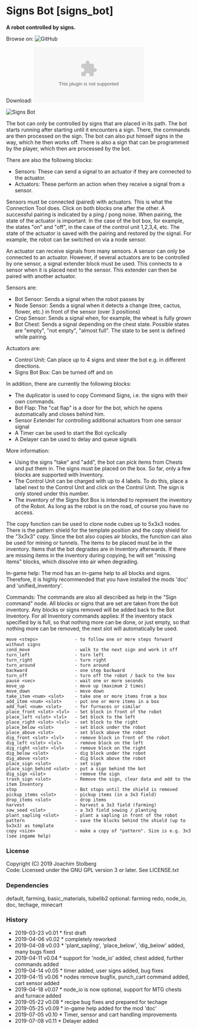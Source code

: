 Signs Bot [signs_bot]
=====================

**A robot controlled by signs.**

Browse on: ![GitHub](https://github.com/joe7575/signs_bot)

Download: ![GitHub](https://github.com/joe7575/signs_bot/archive/master.zip)

![Signs Bot](https://github.com/joe7575/signs_bot/blob/master/screenshot.png)


The bot can only be controlled by signs that are placed in its path.
The bot starts running after starting until it encounters a sign. There, the commands are then processed on the sign.
The bot can also put himself signs in the way, which he then works off.
There is also a sign that can be programmed by the player, which then are processed by the bot.

There are also the following blocks:
- Sensors: These can send a signal to an actuator if they are connected to the actuator.
- Actuators: These perform an action when they receive a signal from a sensor.

Sensors must be connected (paired) with actuators. This is what the Connection Tool does. Click on both blocks one after the other.
A successful pairing is indicated by a ping / pong noise.
When pairing, the state of the actuator is important. In the case of the bot box, for example, the states "on" and "off", in the case of the control unit 1,2,3,4, etc.
The state of the actuator is saved with the pairing and restored by the signal. For example, the robot can be switched on via a node sensor.

An actuator can receive signals from many sensors. A sensor can only be connected to an actuator. However, if several actuators are to be controlled by one sensor, a signal extender block must be used. This connects to a sensor when it is placed next to the sensor. This extender can then be paired with another actuator.

Sensors are:
- Bot Sensor: Sends a signal when the robot passes by
- Node Sensor: Sends a signal when it detects a change (tree, cactus, flower, etc.) in front of the sensor (over 3 positions)
- Crop Sensor: Sends a signal when, for example, the wheat is fully grown
- Bot Chest: Sends a signal depending on the chest state. Possible states are "empty", "not empty", "almost full". The state to be sent is defined while pairing.

Actuators are:
- Control Unit: Can place up to 4 signs and steer the bot e.g. in different directions.
- Signs Bot Box: Can be turned off and on

In addition, there are currently the following blocks:
- The duplicator is used to copy Command Signs, i.e. the signs with their own commands.
- Bot Flap: The "cat flap" is a door for the bot, which he opens automatically and closes behind him.
- Sensor Extender for controlling additional actuators from one sensor signal
- A Timer can be used to start the Bot cyclically
- A Delayer can be used to delay and queue signals

More information:
- Using the signs "take" and "add", the bot can pick items from Chests and put them in. The signs must be placed on the box. So far, only a few blocks are supported with Inventory.
- The Control Unit can be charged with up to 4 labels. To do this, place a label next to the Control Unit and click on the Control Unit. The sign is only stored under this number.
- The inventory of the Signs Bot Box is intended to represent the inventory of the Robot. As long as the robot is on the road, of course you have no access.

The copy function can be used to clone node cubes up to 5x3x3 nodes. There is the pattern shield for the template position and the copy shield for the "3x3x3" copy. Since the bot also copies air blocks, the function can also be used for mining or tunnels. The items to be placed must be in the inventory. Items that the bot degrades are in Inventory afterwards. If there are missing items in the inventory during copying, he will set "missing items" blocks, which dissolve into air when degrading.

In-game help:
The mod has an in-game help to all blocks and signs. Therefore, it is highly recommended that you have installed the mods 'doc' and 'unified_inventory'.

Commands:
The commands are also all described as help in the "Sign command" node.
All blocks or signs that are set are taken from the bot inventory.
Any blocks or signs removed will be added back to the Bot Inventory.
For all Inventory commands applies: If the inventory stack specified by <slot> is full, so that nothing more can be done, or just empty, so that nothing more can be removed, the next slot will automatically be used.

    move <steps>              - to follow one or more steps forward without signs
    cond_move                 - walk to the next sign and work it off
    turn_left                 - turn left
    turn_right                - turn right
    turn_around               - turn around
    backward                  - one step backward
    turn_off                  - turn off the robot / back to the box
    pause <sec>               - wait one or more seconds
    move_up                   - move up (maximum 2 times)
    move_down                 - move down
    take_item <num> <slot>    - take one or more items from a box
    add_item <num> <slot>     - put one or more items in a box
    add_fuel <num> <slot>     - for furnaces or similar
    place_front <slot> <lvl>  - Set block in front of the robot
    place_left <slot> <lvl>   - Set block to the left
    place_right <slot> <lvl>  - set block to the right
    place_below <slot>        - set block under the robot
    place_above <slot>        - set block above the robot
    dig_front <slot> <lvl>    - remove block in front of the robot
    dig_left <slot> <lvl>     - remove block on the left
    dig_right <slot> <lvl>    - remove block on the right
    dig_below <slot>          - dig block under the robot
    dig_above <slot>          - dig block above the robot
    place_sign <slot>         - set sign
    place_sign_behind <slot>  - put a sign behind the bot
    dig_sign <slot>           - remove the sign
    trash_sign <slot>         - Remove the sign, clear data and add to the item Inventory
    stop                      - Bot stops until the shield is removed
    pickup_items <slot>       - pickup items (in a 3x3 field)
    drop_items <slot>         - drop items
    harvest                   - harvest a 3x3 field (farming)
    sow_seed <slot>           - a 3x3 field sowing / planting
    plant_sapling <slot>      - plant a sapling in front of the robot
    pattern                   - save the blocks behind the shield (up to 5x3x3) as template
    copy <size>               - make a copy of "pattern". Size is e.g. 3x3 (see ingame help)


### License
Copyright (C) 2019 Joachim Stolberg  
Code: Licensed under the GNU GPL version 3 or later. See LICENSE.txt  


### Dependencies 
default, farming, basic_materials, tubelib2
optional: farming redo, node_io, doc, techage, minecart


### History
- 2019-03-23  v0.01  * first draft
- 2019-04-06  v0.02  * completely reworked
- 2019-04-08  v0.03  * 'plant_sapling', 'place_below', 'dig_below' added, many bugs fixed
- 2019-04-11  v0.04  * support for 'node_io' added, chest added, further commands added
- 2019-04-14  v0.05  * timer added, user signs added, bug fixes
- 2019-04-15  v0.06  * nodes remove bugfix, punch_cart command added, cart sensor added
- 2019-04-18  v0.07  * node_io is now optional, support for MTG chests and furnace added
- 2019-05-22  v0.08  * recipe bug fixes and prepared for techage
- 2019-05-25  v0.09  * in-game help added for the mod 'doc'
- 2019-07-05  v0.10  * Timer, sensor and cart handling improvements
- 2019-07-08  v0.11  * Delayer added

